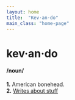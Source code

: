 ```yaml
---
layout: home
title:  "Kev·an·do"
main_class: "home-page"
---
```




# kev·an·do

#### /noun/
<!-- > Be kind, for everone is fighting a hard battle. -->



 **1.** American bonehead.  <br/>
 **2.** [Writes about stuff](/blog)

<!-- (See also: **[duuuuude](httpasdf)**) -->

<!-- knowledge loop, as seen on tv -->
